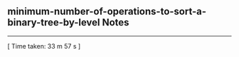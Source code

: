 <h2>minimum-number-of-operations-to-sort-a-binary-tree-by-level Notes</h2><hr>[ Time taken: 33 m 57 s ]